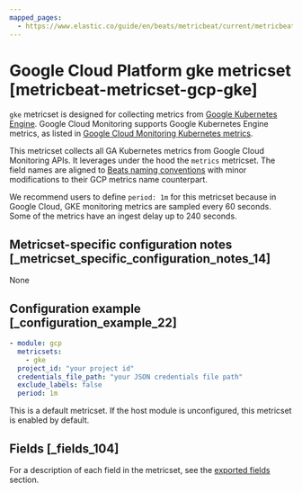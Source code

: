 ```yaml
---
mapped_pages:
  - https://www.elastic.co/guide/en/beats/metricbeat/current/metricbeat-metricset-gcp-gke.html
---
```


# Google Cloud Platform gke metricset [metricbeat-metricset-gcp-gke]

`gke` metricset is designed for collecting metrics from [Google Kubernetes Engine](https://cloud.google.com/kubernetes-engine). Google Cloud Monitoring supports Google Kubernetes Engine metrics, as listed in [Google Cloud Monitoring Kubernetes metrics](https://cloud.google.com/monitoring/api/metrics_kubernetes).

This metricset collects all GA Kubernetes metrics from Google Cloud Monitoring APIs. It leverages under the hood the `metrics` metricset. The field names are aligned to [Beats naming conventions](/extend/event-conventions.md) with minor modifications to their GCP metrics name counterpart.

We recommend users to define `period: 1m` for this metricset because in Google Cloud, GKE monitoring metrics are sampled every 60 seconds. Some of the metrics have an ingest delay up to 240 seconds.


## Metricset-specific configuration notes [_metricset_specific_configuration_notes_14]

None


## Configuration example [_configuration_example_22]

```yaml
- module: gcp
  metricsets:
    - gke
  project_id: "your project id"
  credentials_file_path: "your JSON credentials file path"
  exclude_labels: false
  period: 1m
```

This is a default metricset. If the host module is unconfigured, this metricset is enabled by default.

## Fields [_fields_104]

For a description of each field in the metricset, see the [exported fields](/reference/metricbeat/exported-fields-gcp.md) section.


